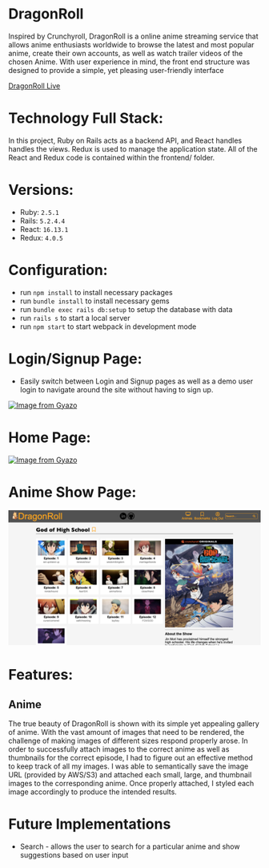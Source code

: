 # DragonRoll

Inspired by Crunchyroll, DragonRoll is a online anime streaming service that allows anime enthusiasts worldwide to browse the latest and most popular anime, create their own accounts, as well as watch trailer videos of the chosen Anime. With user experience in mind, the front end structure was designed to provide a simple, yet pleasing user-friendly interface 

[DragonRoll Live](https://dragonroll-1.herokuapp.com/#/)

# Technology Full Stack:

In this project, Ruby on Rails acts as a backend API, and React handles handles the views. Redux is used to manage the application state. All of the React and Redux code is contained within the frontend/ folder.

# Versions:

* Ruby: `2.5.1`
* Rails: `5.2.4.4`
* React: `16.13.1`
* Redux: `4.0.5`

# Configuration:

* run `npm install` to install necessary packages
* run `bundle install` to install necessary gems
* run `bundle exec rails db:setup` to setup the database with data
* run `rails s` to start a local server
* run `npm start` to start webpack in development mode

# Login/Signup Page:

* Easily switch between Login and Signup pages as well as a demo user login to navigate around the site without having to sign up.

[![Image from Gyazo](https://i.gyazo.com/ca5d1aa13720d670024e7a2f5d08911a.gif)](https://gyazo.com/ca5d1aa13720d670024e7a2f5d08911a)

#  Home Page:

[![Image from Gyazo](https://i.gyazo.com/89d08cdcc75c4d7336e34fec46c2a430.gif)](https://gyazo.com/89d08cdcc75c4d7336e34fec46c2a430)

# Anime Show Page:

![AnimeShow](https://github.com/cjbreezey/DragonRoll/blob/main/app/assets/images/AnimeShowPage.png)

# Features:

## Anime

The true beauty of DragonRoll is shown with its simple yet appealing gallery of anime. With the vast amount of images that need to be rendered, the challenge of making images of different sizes respond properly arose. In order to successfully attach images to the correct anime as well as thumbnails for the correct episode, I had to figure out an effective method to keep track of all my images. I was able to semantically save the image URL (provided by AWS/S3) and attached each small, large, and thumbnail images to the corresponding anime. Once properly attached, I styled each image accordingly to produce the intended results.

# Future Implementations

* Search - allows the user to search for a particular anime and show suggestions based on user input
